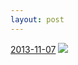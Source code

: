 ```yaml
---
layout: post
---
```


<p>
  <time><a href="/141">2013-11-07</a></time>
  <a href="/141"><img src="{{ site.assets_url }}/141-640.jpg" srcset="{{ site.assets_url }}/141-1280.jpg 1280w, {{ site.assets_url }}/141-960.jpg 960w, {{ site.assets_url }}/141-640.jpg 640w, {{ site.assets_url }}/141-320.jpg 320w" sizes="(min-width: 700px) 50vw, calc(100vw - 2rem)" /></a>
</p>
